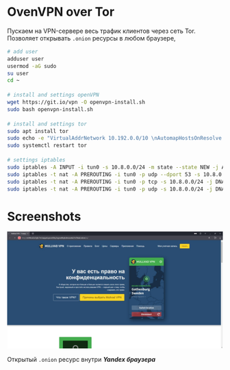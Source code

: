 # OvenVPN over Tor
Пускаем на VPN-сервере весь трафик клиентов через сеть Tor. Позволяет открывать ``.onion`` ресурсы в любом браузере, 

```bash 
# add user
adduser user
usermod -aG sudo
su user
cd ~

# install and settings openVPN
wget https://git.io/vpn -O openvpn-install.sh
sudo bash openvpn-install.sh

# install and settings tor
sudo apt install tor
sudo echo -e "VirtualAddrNetwork 10.192.0.0/10 \nAutomapHostsOnResolve 1 \nDNSPort 10.8.0.1:53530 \nTransPort 10.8.0.1:9040" >> /etc/tor/torrc
sudo systemctl restart tor

# settings iptables
sudo iptables -A INPUT -i tun0 -s 10.8.0.0/24 -m state --state NEW -j ACCEPT
sudo iptables -t nat -A PREROUTING -i tun0 -p udp --dport 53 -s 10.8.0.0/24 -j DNAT --to-destination 10.8.0.1:53530
sudo iptables -t nat -A PREROUTING -i tun0 -p tcp -s 10.8.0.0/24 -j DNAT --to-destination 10.8.0.1:9040
sudo iptables -t nat -A PREROUTING -i tun0 -p udp -s 10.8.0.0/24 -j DNAT --to-destination 10.8.0.1:9040
```
# Screenshots
![yandexplusonion](./YandexTor.jpg)

Открытый ``.onion`` ресурс внутри _**Yandex браузера**_
